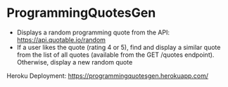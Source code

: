 # ProgrammingQuotesGen

- Displays a random programming quote from the API: https://api.quotable.io/random
- If a user likes the quote (rating 4 or 5), find and display a similar quote from the list of all quotes 
(available from the GET /quotes endpoint). Otherwise, display a new random quote

Heroku Deployment: https://programmingquotesgen.herokuapp.com/
